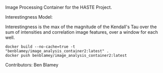 Image Processing Container for the HASTE Project.

Interestingness Model:

Interestingness is the max of the magnitude of the Kendall's Tau over the sum of intensities and correlation image features, over a window for each well. 

```
docker build --no-cache=true -t "benblamey/image_analysis_container2:latest" .
docker push benblamey/image_analysis_container2:latest
```

Contributors: Ben Blamey
